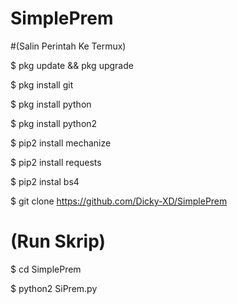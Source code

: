 # SimplePrem

#(Salin Perintah Ke Termux)

$ pkg update && pkg upgrade

$ pkg install git

$ pkg install python

$ pkg install python2

$ pip2 install mechanize

$ pip2 install requests

$ pip2 instal bs4

$ git clone https://github.com/Dicky-XD/SimplePrem

# (Run Skrip)

$ cd SimplePrem

$ python2 SiPrem.py
